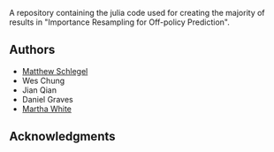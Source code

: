 
A repository containing the julia code used for creating the majority of results in "Importance Resampling for Off-policy Prediction".


## Authors

- [Matthew Schlegel](mkschleg.github.io)
- Wes Chung
- Jian Qian
- Daniel Graves
- [Martha White](http://webdocs.cs.ualberta.ca/~whitem/index.html)

## Acknowledgments









